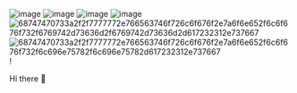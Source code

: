 ![image](https://github.com/user-attachments/assets/f867653f-0f7c-4681-8539-7eff28f0e39d)
![image](https://github.com/user-attachments/assets/7161dcf5-a0f9-4165-9e90-a3bbe5a362b6)
![image](https://github.com/user-attachments/assets/6291e66b-5235-41e6-b8a2-b4570f1d0c8a)
![image](https://github.com/user-attachments/assets/91748d6d-cb2e-451d-b4f6-2266ce00b0e7)
![68747470733a2f2f7777772e766563746f726c6f676f2e7a6f6e652f6c6f676f732f6769742d73636d2f6769742d73636d2d617232312e737667](https://github.com/user-attachments/assets/105e743f-f67e-44de-9512-09472243b506)![68747470733a2f2f7777772e766563746f726c6f676f2e7a6f6e652f6c6f676f732f6c696e75782f6c696e75782d617232312e737667](https://github.com/user-attachments/assets/0ad67e3e-1d8b-4b8a-b9f9-b1d15808cb92)!


 Hi there 👋

